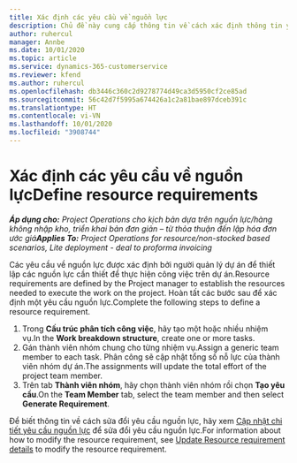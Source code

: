 ```yaml
---
title: Xác định các yêu cầu về nguồn lực
description: Chủ đề này cung cấp thông tin về cách xác định thông tin yêu cầu nguồn lực.
author: ruhercul
manager: Annbe
ms.date: 10/01/2020
ms.topic: article
ms.service: dynamics-365-customerservice
ms.reviewer: kfend
ms.author: ruhercul
ms.openlocfilehash: db3446c360c2d9278774d49ca3d5950cf2ce85ad
ms.sourcegitcommit: 56c42d7f5995a674426a1c2a81bae897dceb391c
ms.translationtype: HT
ms.contentlocale: vi-VN
ms.lasthandoff: 10/01/2020
ms.locfileid: "3908744"
---
```

# <a name="define-resource-requirements"></a><span data-ttu-id="06393-103">Xác định các yêu cầu về nguồn lực</span><span class="sxs-lookup"><span data-stu-id="06393-103">Define resource requirements</span></span>

<span data-ttu-id="06393-104">_**Áp dụng cho:** Project Operations cho kịch bản dựa trên nguồn lực/hàng không nhập kho, triển khai bản đơn giản – từ thỏa thuận đến lập hóa đơn ước giá_</span><span class="sxs-lookup"><span data-stu-id="06393-104">_**Applies To:** Project Operations for resource/non-stocked based scenarios, Lite deployment - deal to proforma invoicing_</span></span>

<span data-ttu-id="06393-105">Các yêu cầu về nguồn lực được xác định bởi người quản lý dự án để thiết lập các nguồn lực cần thiết để thực hiện công việc trên dự án.</span><span class="sxs-lookup"><span data-stu-id="06393-105">Resource requirements are defined by the Project manager to establish the resources needed to execute the work on the project.</span></span> <span data-ttu-id="06393-106">Hoàn tất các bước sau để xác định một yêu cầu nguồn lực.</span><span class="sxs-lookup"><span data-stu-id="06393-106">Complete the following steps to define a resource requirement.</span></span>

1.  <span data-ttu-id="06393-107">Trong **Cấu trúc phân tích công việc**, hãy tạo một hoặc nhiều nhiệm vụ.</span><span class="sxs-lookup"><span data-stu-id="06393-107">In the **Work breakdown structure**, create one or more tasks.</span></span>
2.  <span data-ttu-id="06393-108">Gán thành viên nhóm chung cho từng nhiệm vụ.</span><span class="sxs-lookup"><span data-stu-id="06393-108">Assign a generic team member to each task.</span></span> <span data-ttu-id="06393-109">Phân công sẽ cập nhật tổng số nỗ lực của thành viên nhóm dự án.</span><span class="sxs-lookup"><span data-stu-id="06393-109">The assignments will update the total effort of the project team member.</span></span>
3.  <span data-ttu-id="06393-110">Trên tab **Thành viên nhóm**, hãy chọn thành viên nhóm rồi chọn **Tạo yêu cầu**.</span><span class="sxs-lookup"><span data-stu-id="06393-110">On the **Team Member** tab, select the team member and then select **Generate Requirement**.</span></span>

<span data-ttu-id="06393-111">Để biết thông tin về cách sửa đổi yêu cầu nguồn lực, hãy xem [Cập nhật chi tiết yêu cầu nguồn lực](define-resource-requirements.md) để sửa đổi yêu cầu nguồn lực.</span><span class="sxs-lookup"><span data-stu-id="06393-111">For information about how to modify the resource requirement, see [Update Resource requirement details](define-resource-requirements.md) to modify the resource requirement.</span></span>